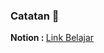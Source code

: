 ### Catatan 🐯
<b>Notion : </b> [Link Belajar](https://catatan-nichola.notion.site/Go-Lang-Digging-Deeper-fd406bd211b5418f950bd49d9b7071c1?pvs=4)